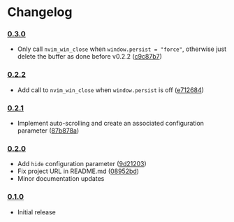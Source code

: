 # Changelog

### [0.3.0](https://github.com/speelbarrow/spLauncher.nvim/tree/v0.3.0)
- Only call `nvim_win_close` when `window.persist = "force"`, otherwise just delete the buffer as done before v0.2.2
([c9c87b7](https://github.com/speelbarrow/spLauncher.nvim/commit/c9c87b7cdfe51a1351400413769c611ed701a485))

### [0.2.2](https://github.com/speelbarrow/spLauncher.nvim/tree/v0.2.2)
- Add call to `nvim_win_close` when `window.persist` is off ([e712684](
https://github.com/speelbarrow/spLauncher.nvim/commit/e7126848219d2e49d0d3f8031203f0322e25145f))

### [0.2.1](https://github.com/speelbarrow/spLauncher.nvim/tree/v0.2.1)
- Implement auto-scrolling and create an associated configuration parameter ([87b878a](
https://github.com/speelbarrow/spLauncher.nvim/commit/87b878af8232934aa59fb5ce6afde3a08123e2b9))

### [0.2.0](https://github.com/speelbarrow/spLauncher.nvim/tree/v0.2.0)
- Add `hide` configuration parameter ([9d21203](
https://github.com/speelbarrow/spLauncher.nvim/commit/9d21203f95d9a1065faa18d607a5ca5643ea7a05))
- Fix project URL in README.md ([08952bd](
https://github.com/speelbarrow/spLauncher.nvim/commit/08952bd39ae91f3df444a3d8f1f121ebacfa35ea)) 
- Minor documentation updates

### [0.1.0](https://github.com/speelbarrow/spLauncher.nvim/tree/v0.1.0)
- Initial release

